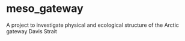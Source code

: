 # meso_gateway
A project to investigate physical and ecological structure of the Arctic gateway Davis Strait
